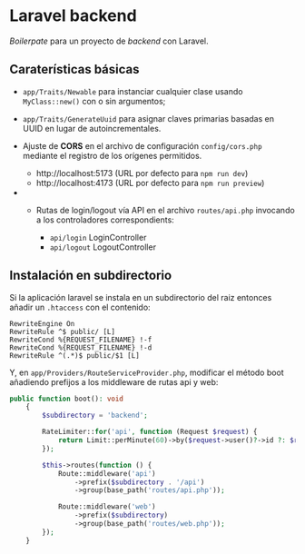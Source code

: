 # Laravel backend

*Boilerpate* para un proyecto de *backend* con Laravel.


## Caraterísticas básicas

- `app/Traits/Newable` para instanciar cualquier clase usando `MyClass::new()` con o sin argumentos;

- `app/Traits/GenerateUuid` para asignar claves primarias basadas en UUID en lugar de autoincrementales.

- Ajuste de **CORS** en el archivo de configuración `config/cors.php` mediante el registro de los orígenes permitidos.

    - http://localhost:5173 (URL por defecto para `npm run dev`)
    - http://localhost:4173 (URL por defecto para `npm run preview`)

- - Rutas de login/logout vía API en el archivo `routes/api.php` invocando a los controladores correspondients:

    - `api/login` LoginController
    - `api/logout` LogoutController



## Instalación en subdirectorio

Si la aplicación laravel se instala en un subdirectorio del raiz entonces añadir un `.htaccess` con el contenido:

```
RewriteEngine On
RewriteRule ^$ public/ [L]
RewriteCond %{REQUEST_FILENAME} !-f
RewriteCond %{REQUEST_FILENAME} !-d
RewriteRule ^(.*)$ public/$1 [L]
```
Y, en `app/Providers/RouteServiceProvider.php`, modificar el método boot añadiendo prefijos a los middleware de rutas api y web:

```php
public function boot(): void
    {
        $subdirectory = 'backend';

        RateLimiter::for('api', function (Request $request) {
            return Limit::perMinute(60)->by($request->user()?->id ?: $request->ip());
        });

        $this->routes(function () {
            Route::middleware('api')
                ->prefix($subdirectory . '/api')
                ->group(base_path('routes/api.php'));

            Route::middleware('web')
                ->prefix($subdirectory)
                ->group(base_path('routes/web.php'));
        });
    }
```

